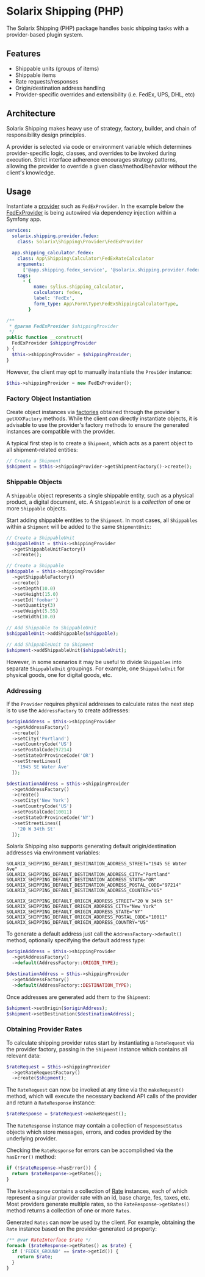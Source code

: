 # Solarix Shipping (PHP)

The Solarix Shipping (PHP) package handles basic shipping tasks with a provider-based plugin system.

## Features

- Shippable units (groups of items)
- Shippable items
- Rate requests/responses
- Origin/destination address handling
- Provider-specific overrides and extensibility (i.e. FedEx, UPS, DHL, etc)

## Architecture

Solarix Shipping makes heavy use of strategy, factory, builder, and chain of responsibility design principles.

A provider is selected via code or environment variable which determines provider-specific logic, classes, and overrides to be invoked during execution. Strict interface adherence encourages strategy patterns, allowing the provider to override a given class/method/behavior without the client's knowledge.

## Usage

Instantiate a [provider](src/Solarix/Shipping/Provider) such as `FedExProvider`. In the example below the [FedExProvider](src/Solarix/Shipping/Provider/FedExProvider.php) is being autowired via dependency injection within a Symfony app.

```yaml
services:
  solarix.shipping.provider.fedex:
    class: Solarix\Shipping\Provider\FedExProvider

  app.shipping_calculator.fedex:
    class: App\Shipping\Calculator\FedExRateCalculator
    arguments:
      ['@app.shipping.fedex_service', '@solarix.shipping.provider.fedex']
    tags:
      - {
          name: sylius.shipping_calculator,
          calculator: fedex,
          label: 'FedEx',
          form_type: App\Form\Type\FedExShippingCalculatorType,
        }
```

```php
/**
 * @param FedExProvider $shippingProvider
 */
public function __construct(
  FedExProvider $shippingProvider
) {
  $this->shippingProvider = $shippingProvider;
}
```

However, the client may opt to manually instantiate the `Provider` instance:

```php
$this->shippingProvider = new FedExProvider();
```

### Factory Object Instantiation

Create object instances via [factories](src/Solarix/Shipping/Factory) obtained through the provider's `getXXXFactory` methods. While the client _can_ directly instantiate objects, it is advisable to use the provider's factory methods to ensure the generated instances are compatible with the provider.

A typical first step is to create a `Shipment`, which acts as a parent object to all shipment-related entities:

```php
// Create a Shipment
$shipment = $this->shippingProvider->getShipmentFactory()->create();
```

### Shippable Objects

A `Shippable` object represents a single shippable entity, such as a physical product, a digital document, etc. A `ShippableUnit` is a _collection_ of one or more `Shippable` objects.

Start adding shippable entities to the `Shipment`. In most cases, all `Shippables` within a `Shipment` will be added to the same `ShipmentUnit`:

```php
// Create a ShippableUnit
$shippableUnit = $this->shippingProvider
  ->getShippableUnitFactory()
  ->create();

// Create a Shippable
$shippable = $this->shippingProvider
  ->getShippableFactory()
  ->create()
  ->setDepth(10.0)
  ->setHeight(15.0)
  ->setId('foobar')
  ->setQuantity(3)
  ->setWeight(5.55)
  ->setWidth(10.0)

// Add Shippable to ShippableUnit
$shippableUnit->addShippable($shippable);

// Add ShippableUnit to Shipment
$shipment->addShippableUnit($shippableUnit);
```

However, in some scenarios it may be useful to divide `Shippables` into separate `ShippableUnit` groupings. For example, one `ShippableUnit` for physical goods, one for digital goods, etc.

### Addressing

If the `Provider` requires physical addresses to calculate rates the next step is to use the `AddressFactory` to create addresses:

```php
$originAddress = $this->shippingProvider
  ->getAddressFactory()
  ->create()
  ->setCity('Portland')
  ->setCountryCode('US')
  ->setPostalCode(97214)
  ->setStateOrProvinceCode('OR')
  ->setStreetLines([
    '1945 SE Water Ave'
  ]);

$destinationAddress = $this->shippingProvider
  ->getAddressFactory()
  ->create()
  ->setCity('New York')
  ->setCountryCode('US')
  ->setPostalCode(10011)
  ->setStateOrProvinceCode('NY')
  ->setStreetLines([
    '20 W 34th St'
  ]);
```

Solarix Shipping also supports generating default origin/destination addresses via environment variables:

```
SOLARIX_SHIPPING_DEFAULT_DESTINATION_ADDRESS_STREET="1945 SE Water Ave"
SOLARIX_SHIPPING_DEFAULT_DESTINATION_ADDRESS_CITY="Portland"
SOLARIX_SHIPPING_DEFAULT_DESTINATION_ADDRESS_STATE="OR"
SOLARIX_SHIPPING_DEFAULT_DESTINATION_ADDRESS_POSTAL_CODE="97214"
SOLARIX_SHIPPING_DEFAULT_DESTINATION_ADDRESS_COUNTRY="US"

SOLARIX_SHIPPING_DEFAULT_ORIGIN_ADDRESS_STREET="20 W 34th St"
SOLARIX_SHIPPING_DEFAULT_ORIGIN_ADDRESS_CITY="New York"
SOLARIX_SHIPPING_DEFAULT_ORIGIN_ADDRESS_STATE="NY"
SOLARIX_SHIPPING_DEFAULT_ORIGIN_ADDRESS_POSTAL_CODE="10011"
SOLARIX_SHIPPING_DEFAULT_ORIGIN_ADDRESS_COUNTRY="US"
```

To generate a default address just call the `AddressFactory->default()` method, optionally specifying the default address type:

```php
$originAddress = $this->shippingProvider
  ->getAddressFactory()
  ->default(AddressFactory::ORIGIN_TYPE);

$destinationAddress = $this->shippingProvider
  ->getAddressFactory()
  ->default(AddressFactory::DESTINATION_TYPE);
```

Once addresses are generated add them to the `Shipment`:

```php
$shipment->setOrigin($originAddress);
$shipment->setDestination($destinationAddress);
```

### Obtaining Provider Rates

To calculate shipping provider rates start by instantiating a `RateRequest` via the provider factory, passing in the `Shipment` instance which contains all relevant data:

```php
$rateRequest = $this->shippingProvider
  ->getRateRequestFactory()
  ->create($shipment);
```

The `RateRequest` can now be invoked at any time via the `makeRequest()` method, which will execute the necessary backend API calls of the provider and return a `RateResponse` instance:

```php
$rateResponse = $rateRequest->makeRequest();
```

The `RateResponse` instance may contain a collection of `ResponseStatus` objects which store messages, errors, and codes provided by the underlying provider.

Checking the `RateResponse` for errors can be accomplished via the `hasError()` method:

```php
if (!$rateResponse->hasError()) {
  return $rateResponse->getRates();
}
```

The `RateResponse` contains a collection of [Rate](src/Solarix/Shipping/Model/Rate/Rate.php) instances, each of which represent a singular provider rate with an id, base charge, fes, taxes, etc. Most providers generate multiple rates, so the `RateResponse->getRates()` method returns a collection of one or more `Rates`.

Generated `Rates` can now be used by the client. For example, obtaining the `Rate` instance based on the provider-generated `id` property:

```php
/** @var RateInterface $rate */
foreach ($rateResponse->getRates() as $rate) {
  if ('FEDEX_GROUND' == $rate->getId()) {
    return $rate;
  }
}
```
